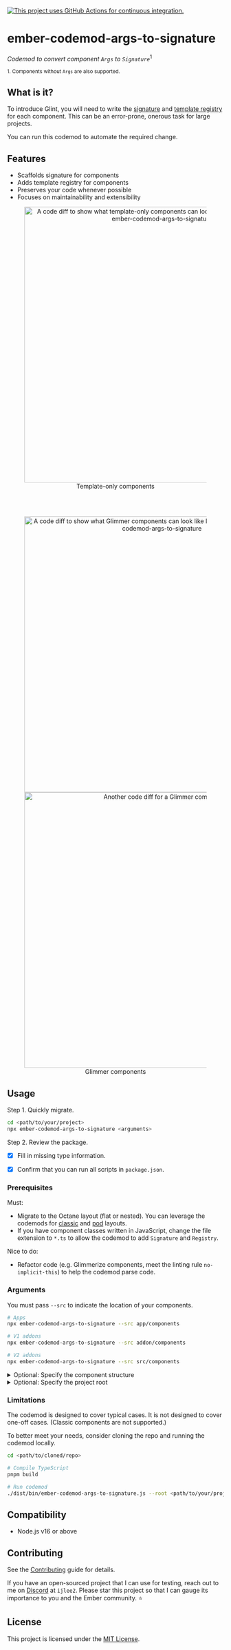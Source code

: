 [![This project uses GitHub Actions for continuous integration.](https://github.com/ijlee2/ember-codemod-args-to-signature/actions/workflows/CI.yml/badge.svg)](https://github.com/ijlee2/ember-codemod-args-to-signature/actions/workflows/CI.yml)

# ember-codemod-args-to-signature

_Codemod to convert component `Args` to `Signature`_<sup>1</sup>

<sup>1. Components without `Args` are also supported.</sup>


## What is it?

To introduce Glint, you will need to write the [signature](https://typed-ember.gitbook.io/glint/environments/ember/component-signatures) and [template registry](https://typed-ember.gitbook.io/glint/environments/ember/template-registry) for each component. This can be an error-prone, onerous task for large projects.

You can run this codemod to automate the required change.


## Features

- Scaffolds signature for components
- Adds template registry for components
- Preserves your code whenever possible
- Focuses on maintainability and extensibility

<div align="center">
  <figure>
    <img alt="A code diff to show what template-only components can look like before and after running ember-codemod-args-to-signature" src="https://github.com/ijlee2/ember-codemod-args-to-signature/assets/16869656/55115b27-682e-4f5a-9a03-36d7aa1cc0c2" width="640">
    <br>
    <figcaption>Template-only components</figcaption>
  </figure>
  <br><br>
  <figure>
    <img alt="A code diff to show what Glimmer components can look like before and after running ember-codemod-args-to-signature" src="https://github.com/ijlee2/ember-codemod-args-to-signature/assets/16869656/4feb1fcd-5a31-419e-9feb-2af99073ae75" width="640">
    <img alt="Another code diff for a Glimmer component" src="https://github.com/ijlee2/ember-codemod-args-to-signature/assets/16869656/c8c1c9b0-28a1-4957-9c49-5cc853499a4f" width="640">
    <br>
    <figcaption>Glimmer components</figcaption>
  </figure>
</div>


## Usage

Step 1. Quickly migrate.

```sh
cd <path/to/your/project>
npx ember-codemod-args-to-signature <arguments>
```

Step 2. Review the package.

- [x] Fill in missing type information.
- [x] Confirm that you can run all scripts in `package.json`.


### Prerequisites

Must:

- Migrate to the Octane layout (flat or nested). You can leverage the codemods for [classic](https://github.com/ember-codemods/ember-component-template-colocation-migrator) and [pod](https://github.com/ijlee2/ember-codemod-pod-to-octane) layouts.
- If you have component classes written in JavaScript, change the file extension to `*.ts` to allow the codemod to add `Signature` and `Registry`.

Nice to do:

- Refactor code (e.g. Glimmerize components, meet the linting rule `no-implicit-this`) to help the codemod parse code.


### Arguments

You must pass `--src` to indicate the location of your components.

```sh
# Apps
npx ember-codemod-args-to-signature --src app/components

# V1 addons
npx ember-codemod-args-to-signature --src addon/components

# V2 addons
npx ember-codemod-args-to-signature --src src/components
```

<details>

<summary>Optional: Specify the component structure</summary>

By default, an Octane project has the flat component structure. Pass `--component-structure` to indicate otherwise.

```sh
npx ember-codemod-args-to-signature --component-structure nested
```

</details>

<details>

<summary>Optional: Specify the project root</summary>

Pass `--root` to run the codemod on a project somewhere else (i.e. not in the current directory).

```sh
npx ember-codemod-args-to-signature --root <path/to/your/project>
```

</details>


### Limitations

The codemod is designed to cover typical cases. It is not designed to cover one-off cases. (Classic components are not supported.)

To better meet your needs, consider cloning the repo and running the codemod locally.

```sh
cd <path/to/cloned/repo>

# Compile TypeScript
pnpm build

# Run codemod
./dist/bin/ember-codemod-args-to-signature.js --root <path/to/your/project>
```


## Compatibility

- Node.js v16 or above


## Contributing

See the [Contributing](CONTRIBUTING.md) guide for details.

If you have an open-sourced project that I can use for testing, reach out to me on [Discord](https://discord.gg/emberjs) at `ijlee2`. Please star this project so that I can gauge its importance to you and the Ember community. ⭐


## License

This project is licensed under the [MIT License](LICENSE.md).
